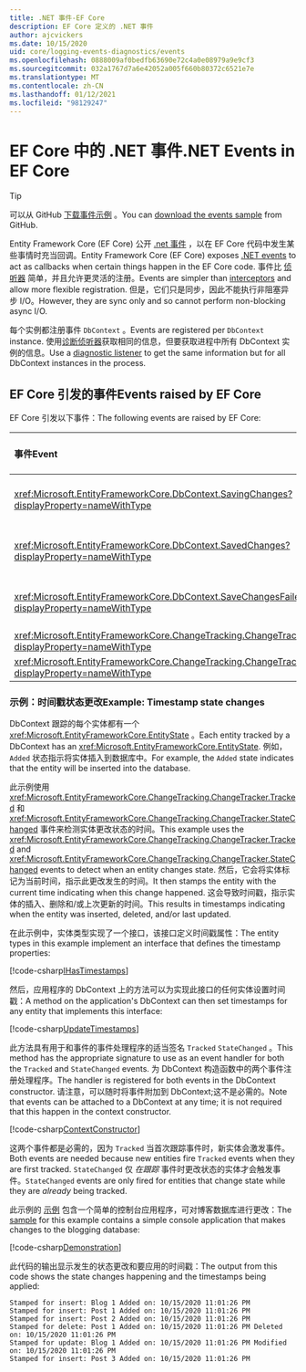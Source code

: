 ```yaml
---
title: .NET 事件-EF Core
description: EF Core 定义的 .NET 事件
author: ajcvickers
ms.date: 10/15/2020
uid: core/logging-events-diagnostics/events
ms.openlocfilehash: 0888009af0bedfb63690e72c4a0e08979a9e9cf3
ms.sourcegitcommit: 032a1767d7a6e42052a005f660b80372c6521e7e
ms.translationtype: MT
ms.contentlocale: zh-CN
ms.lasthandoff: 01/12/2021
ms.locfileid: "98129247"
---
```

# <a name="net-events-in-ef-core"></a><span data-ttu-id="34a3f-103">EF Core 中的 .NET 事件</span><span class="sxs-lookup"><span data-stu-id="34a3f-103">.NET Events in EF Core</span></span>

> [!TIP]
> <span data-ttu-id="34a3f-104">可以从 GitHub [下载事件示例](https://github.com/dotnet/EntityFramework.Docs/tree/master/samples/core/Miscellaneous/Events) 。</span><span class="sxs-lookup"><span data-stu-id="34a3f-104">You can [download the events sample](https://github.com/dotnet/EntityFramework.Docs/tree/master/samples/core/Miscellaneous/Events) from GitHub.</span></span>

<span data-ttu-id="34a3f-105">Entity Framework Core (EF Core) 公开 [.net 事件](/dotnet/standard/events/) ，以在 EF Core 代码中发生某些事情时充当回调。</span><span class="sxs-lookup"><span data-stu-id="34a3f-105">Entity Framework Core (EF Core) exposes [.NET events](/dotnet/standard/events/) to act as callbacks when certain things happen in the EF Core code.</span></span> <span data-ttu-id="34a3f-106">事件比 [侦听器](xref:core/logging-events-diagnostics/interceptors) 简单，并且允许更灵活的注册。</span><span class="sxs-lookup"><span data-stu-id="34a3f-106">Events are simpler than [interceptors](xref:core/logging-events-diagnostics/interceptors) and allow more flexible registration.</span></span> <span data-ttu-id="34a3f-107">但是，它们只是同步，因此不能执行非阻塞异步 I/O。</span><span class="sxs-lookup"><span data-stu-id="34a3f-107">However, they are sync only and so cannot perform non-blocking async I/O.</span></span>

<span data-ttu-id="34a3f-108">每个实例都注册事件 `DbContext` 。</span><span class="sxs-lookup"><span data-stu-id="34a3f-108">Events are registered per `DbContext` instance.</span></span> <span data-ttu-id="34a3f-109">使用[诊断侦听器](xref:core/logging-events-diagnostics/diagnostic-listeners)获取相同的信息，但要获取进程中所有 DbContext 实例的信息。</span><span class="sxs-lookup"><span data-stu-id="34a3f-109">Use a [diagnostic listener](xref:core/logging-events-diagnostics/diagnostic-listeners) to get the same information but for all DbContext instances in the process.</span></span>

## <a name="events-raised-by-ef-core"></a><span data-ttu-id="34a3f-110">EF Core 引发的事件</span><span class="sxs-lookup"><span data-stu-id="34a3f-110">Events raised by EF Core</span></span>

<span data-ttu-id="34a3f-111">EF Core 引发以下事件：</span><span class="sxs-lookup"><span data-stu-id="34a3f-111">The following events are raised by EF Core:</span></span>

| <span data-ttu-id="34a3f-112">事件</span><span class="sxs-lookup"><span data-stu-id="34a3f-112">Event</span></span> | <span data-ttu-id="34a3f-113">引入的版本</span><span class="sxs-lookup"><span data-stu-id="34a3f-113">Version introduced</span></span> | <span data-ttu-id="34a3f-114">引发时间</span><span class="sxs-lookup"><span data-stu-id="34a3f-114">When raised</span></span>
|:------|--------------------|-------
| <xref:Microsoft.EntityFrameworkCore.DbContext.SavingChanges?displayProperty=nameWithType> | <span data-ttu-id="34a3f-115">5.0</span><span class="sxs-lookup"><span data-stu-id="34a3f-115">5.0</span></span> | <span data-ttu-id="34a3f-116">在或的开头 <xref:Microsoft.EntityFrameworkCore.DbContext.SaveChanges%2A><xref:Microsoft.EntityFrameworkCore.DbContext.SaveChangesAsync%2A></span><span class="sxs-lookup"><span data-stu-id="34a3f-116">At the start of <xref:Microsoft.EntityFrameworkCore.DbContext.SaveChanges%2A> or <xref:Microsoft.EntityFrameworkCore.DbContext.SaveChangesAsync%2A></span></span>
| <xref:Microsoft.EntityFrameworkCore.DbContext.SavedChanges?displayProperty=nameWithType> | <span data-ttu-id="34a3f-117">5.0</span><span class="sxs-lookup"><span data-stu-id="34a3f-117">5.0</span></span> | <span data-ttu-id="34a3f-118">在成功 <xref:Microsoft.EntityFrameworkCore.DbContext.SaveChanges%2A> 或 <xref:Microsoft.EntityFrameworkCore.DbContext.SaveChangesAsync%2A></span><span class="sxs-lookup"><span data-stu-id="34a3f-118">At the end of a successful <xref:Microsoft.EntityFrameworkCore.DbContext.SaveChanges%2A> or <xref:Microsoft.EntityFrameworkCore.DbContext.SaveChangesAsync%2A></span></span>
| <xref:Microsoft.EntityFrameworkCore.DbContext.SaveChangesFailed?displayProperty=nameWithType> | <span data-ttu-id="34a3f-119">5.0</span><span class="sxs-lookup"><span data-stu-id="34a3f-119">5.0</span></span> | <span data-ttu-id="34a3f-120">在失败 <xref:Microsoft.EntityFrameworkCore.DbContext.SaveChanges%2A> 或 <xref:Microsoft.EntityFrameworkCore.DbContext.SaveChangesAsync%2A></span><span class="sxs-lookup"><span data-stu-id="34a3f-120">At the end of a failed <xref:Microsoft.EntityFrameworkCore.DbContext.SaveChanges%2A> or <xref:Microsoft.EntityFrameworkCore.DbContext.SaveChangesAsync%2A></span></span>
| <xref:Microsoft.EntityFrameworkCore.ChangeTracking.ChangeTracker.Tracked?displayProperty=nameWithType> | <span data-ttu-id="34a3f-121">2.1</span><span class="sxs-lookup"><span data-stu-id="34a3f-121">2.1</span></span> | <span data-ttu-id="34a3f-122">当上下文跟踪实体时</span><span class="sxs-lookup"><span data-stu-id="34a3f-122">When an entity is tracked by the context</span></span>
| <xref:Microsoft.EntityFrameworkCore.ChangeTracking.ChangeTracker.StateChanged?displayProperty=nameWithType> | <span data-ttu-id="34a3f-123">2.1</span><span class="sxs-lookup"><span data-stu-id="34a3f-123">2.1</span></span> | <span data-ttu-id="34a3f-124">当跟踪的实体更改其状态时</span><span class="sxs-lookup"><span data-stu-id="34a3f-124">When a tracked entity changes its state</span></span>

### <a name="example-timestamp-state-changes"></a><span data-ttu-id="34a3f-125">示例：时间戳状态更改</span><span class="sxs-lookup"><span data-stu-id="34a3f-125">Example: Timestamp state changes</span></span>

<span data-ttu-id="34a3f-126">DbContext 跟踪的每个实体都有一个 <xref:Microsoft.EntityFrameworkCore.EntityState> 。</span><span class="sxs-lookup"><span data-stu-id="34a3f-126">Each entity tracked by a DbContext has an <xref:Microsoft.EntityFrameworkCore.EntityState>.</span></span> <span data-ttu-id="34a3f-127">例如， `Added` 状态指示将实体插入到数据库中。</span><span class="sxs-lookup"><span data-stu-id="34a3f-127">For example, the `Added` state indicates that the entity will be inserted into the database.</span></span>

<span data-ttu-id="34a3f-128">此示例使用 <xref:Microsoft.EntityFrameworkCore.ChangeTracking.ChangeTracker.Tracked> 和 <xref:Microsoft.EntityFrameworkCore.ChangeTracking.ChangeTracker.StateChanged> 事件来检测实体更改状态的时间。</span><span class="sxs-lookup"><span data-stu-id="34a3f-128">This example uses the <xref:Microsoft.EntityFrameworkCore.ChangeTracking.ChangeTracker.Tracked> and <xref:Microsoft.EntityFrameworkCore.ChangeTracking.ChangeTracker.StateChanged> events to detect when an entity changes state.</span></span> <span data-ttu-id="34a3f-129">然后，它会将实体标记为当前时间，指示此更改发生的时间。</span><span class="sxs-lookup"><span data-stu-id="34a3f-129">It then stamps the entity with the current time indicating when this change happened.</span></span> <span data-ttu-id="34a3f-130">这会导致时间戳，指示实体的插入、删除和/或上次更新的时间。</span><span class="sxs-lookup"><span data-stu-id="34a3f-130">This results in timestamps indicating when the entity was inserted, deleted, and/or last updated.</span></span>

<span data-ttu-id="34a3f-131">在此示例中，实体类型实现了一个接口，该接口定义时间戳属性：</span><span class="sxs-lookup"><span data-stu-id="34a3f-131">The entity types in this example implement an interface that defines the timestamp properties:</span></span>

<!--
public interface IHasTimestamps
{
    DateTime? Added { get; set; }
    DateTime? Deleted { get; set; }
    DateTime? Modified { get; set; }
}
-->
[!code-csharp[IHasTimestamps](../../../samples/core/Miscellaneous/Events/Program.cs?name=IHasTimestamps)]

<span data-ttu-id="34a3f-132">然后，应用程序的 DbContext 上的方法可以为实现此接口的任何实体设置时间戳：</span><span class="sxs-lookup"><span data-stu-id="34a3f-132">A method on the application's DbContext can then set timestamps for any entity that implements this interface:</span></span>

<!--
    private static void UpdateTimestamps(object sender, EntityEntryEventArgs e)
    {
        if (e.Entry.Entity is IHasTimestamps entityWithTimestamps)
        {
            switch (e.Entry.State)
            {
                case EntityState.Deleted:
                    entityWithTimestamps.Deleted = DateTime.UtcNow;
                    Console.WriteLine($"Stamped for delete: {e.Entry.Entity}");
                    break;
                case EntityState.Modified:
                    entityWithTimestamps.Modified = DateTime.UtcNow;
                    Console.WriteLine($"Stamped for update: {e.Entry.Entity}");
                    break;
                case EntityState.Added:
                    entityWithTimestamps.Added = DateTime.UtcNow;
                    Console.WriteLine($"Stamped for insert: {e.Entry.Entity}");
                    break;
            }
        }
    }
-->
[!code-csharp[UpdateTimestamps](../../../samples/core/Miscellaneous/Events/Program.cs?name=UpdateTimestamps)]

<span data-ttu-id="34a3f-133">此方法具有用于和事件的事件处理程序的适当签名 `Tracked` `StateChanged` 。</span><span class="sxs-lookup"><span data-stu-id="34a3f-133">This method has the appropriate signature to use as an event handler for both the `Tracked` and `StateChanged` events.</span></span> <span data-ttu-id="34a3f-134">为 DbContext 构造函数中的两个事件注册处理程序。</span><span class="sxs-lookup"><span data-stu-id="34a3f-134">The handler is registered for both events in the DbContext constructor.</span></span> <span data-ttu-id="34a3f-135">请注意，可以随时将事件附加到 DbContext;这不是必需的。</span><span class="sxs-lookup"><span data-stu-id="34a3f-135">Note that events can be attached to a DbContext at any time; it is not required that this happen in the context constructor.</span></span>

<!--
    public BlogsContext()
    {
        ChangeTracker.StateChanged += UpdateTimestamps;
        ChangeTracker.Tracked += UpdateTimestamps;
    }
-->
[!code-csharp[ContextConstructor](../../../samples/core/Miscellaneous/Events/Program.cs?name=ContextConstructor)]

<span data-ttu-id="34a3f-136">这两个事件都是必需的，因为 `Tracked` 当首次跟踪事件时，新实体会激发事件。</span><span class="sxs-lookup"><span data-stu-id="34a3f-136">Both events are needed because new entities fire `Tracked` events when they are first tracked.</span></span> <span data-ttu-id="34a3f-137">`StateChanged` 仅 _在跟踪_ 事件时更改状态的实体才会触发事件。</span><span class="sxs-lookup"><span data-stu-id="34a3f-137">`StateChanged` events are only fired for entities that change state while they are _already_ being tracked.</span></span>

<span data-ttu-id="34a3f-138">此示例的 [示例](https://github.com/dotnet/EntityFramework.Docs/tree/master/samples/core/Miscellaneous/Events) 包含一个简单的控制台应用程序，可对博客数据库进行更改：</span><span class="sxs-lookup"><span data-stu-id="34a3f-138">The [sample](https://github.com/dotnet/EntityFramework.Docs/tree/master/samples/core/Miscellaneous/Events) for this example contains a simple console application that makes changes to the blogging database:</span></span>

<!--
        using (var context = new BlogsContext())
        {
            context.Database.EnsureDeleted();
            context.Database.EnsureCreated();

            context.Add(
                new Blog
                {
                    Id = 1,
                    Name = "EF Blog",
                    Posts =
                    {
                        new Post { Id = 1, Title = "EF Core 3.1!" },
                        new Post { Id = 2, Title = "EF Core 5.0!" }
                    }
                });

            context.SaveChanges();
        }

        using (var context = new BlogsContext())
        {
            var blog = context.Blogs.Include(e => e.Posts).Single();

            blog.Name = "EF Core Blog";
            context.Remove(blog.Posts.First());
            blog.Posts.Add(new Post { Id = 3, Title = "EF Core 6.0!" });

            context.SaveChanges();
        }
-->
[!code-csharp[Demonstration](../../../samples/core/Miscellaneous/Events/Program.cs?name=Demonstration)]

<span data-ttu-id="34a3f-139">此代码的输出显示发生的状态更改和要应用的时间戳：</span><span class="sxs-lookup"><span data-stu-id="34a3f-139">The output from this code shows the state changes happening and the timestamps being applied:</span></span>

```output
Stamped for insert: Blog 1 Added on: 10/15/2020 11:01:26 PM
Stamped for insert: Post 1 Added on: 10/15/2020 11:01:26 PM
Stamped for insert: Post 2 Added on: 10/15/2020 11:01:26 PM
Stamped for delete: Post 1 Added on: 10/15/2020 11:01:26 PM Deleted on: 10/15/2020 11:01:26 PM
Stamped for update: Blog 1 Added on: 10/15/2020 11:01:26 PM Modified on: 10/15/2020 11:01:26 PM
Stamped for insert: Post 3 Added on: 10/15/2020 11:01:26 PM
```
